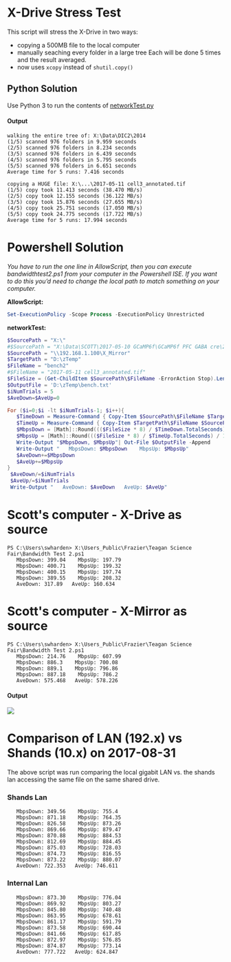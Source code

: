 # X-Drive Stress Test
This script will stress the X-Drive in two ways:
* copying a 500MB file to the local computer
* manually seaching every folder in a large tree
Each will be done 5 times and the result averaged.
* now uses `xcopy` instead of `shutil.copy()`

## Python Solution
Use Python 3 to run the contents of [networkTest.py](networkTest.py)

#### Output
```
walking the entire tree of: X:\Data\DIC2\2014
(1/5) scanned 976 folders in 9.959 seconds
(2/5) scanned 976 folders in 8.234 seconds
(3/5) scanned 976 folders in 6.439 seconds
(4/5) scanned 976 folders in 5.795 seconds
(5/5) scanned 976 folders in 6.651 seconds
Average time for 5 runs: 7.416 seconds

copying a HUGE file: X:\...\2017-05-11 cell3_annotated.tif
(1/5) copy took 11.413 seconds (38.470 MB/s)
(2/5) copy took 12.155 seconds (36.122 MB/s)
(3/5) copy took 15.876 seconds (27.655 MB/s)
(4/5) copy took 25.751 seconds (17.050 MB/s)
(5/5) copy took 24.775 seconds (17.722 MB/s)
Average time for 5 runs: 17.994 seconds
```

# Powershell Solution
_You have to run the one line in AllowScript, then you can execute bandwidthtest2.ps1 from your computer in the Powershell ISE.  If you want to do this you’d need to change the local path to match something on your computer._

**AllowScript:**
```PowerShell
Set-ExecutionPolicy -Scope Process -ExecutionPolicy Unrestricted
```

**networkTest:**
```PowerShell
$SourcePath = "X:\"
#$SourcePath = "X:\Data\SCOTT\2017-05-10 GCaMP6f\GCaMP6f PFC GABA cre\2017-05-10-23 misc\"
$SourcePath = "\\192.168.1.100\X_Mirror"
$TargetPath = "D:\zTemp"
$FileName = "bench2"
#$FileName = "2017-05-11 cell3_annotated.tif"
$FileSize = (Get-ChildItem $SourcePath\$FileName -ErrorAction Stop).Length
$OutputFile = 'D:\zTemp\bench.txt'
$iNumTrials = 5
$AveDown=$AveUp=0

For ($i=0;$i -lt $iNumTrials-1; $i++){
   $TimeDown = Measure-Command { Copy-Item $SourcePath\$FileName $TargetPath\$FileName }
   $TimeUp = Measure-Command { Copy-Item $TargetPath\$FileName $SourcePath\$FileName }
   $MbpsDown = [Math]::Round((($FileSize * 8) / $TimeDown.TotalSeconds) / 1048576,2)
   $MbpsUp = [Math]::Round((($FileSize * 8) / $TimeUp.TotalSeconds) / 1048576,2)
   Write-Output "$MbpsDown, $MbpsUp"| Out-File $OutputFile -Append
   Write-Output "   MbpsDown: $MbpsDown    MbpsUp: $MbpsUp"
   $AveDown+=$MbpsDown
   $AveUp+=$MbpsUp
}
 $AveDown/=$iNumTrials
 $AveUp/=$iNumTrials
 Write-Output "   AveDown: $AveDown   AveUp: $AveUp"
```

# Scott's computer - X-Drive as source
```
PS C:\Users\swharden> X:\Users_Public\Frazier\Teagan Science Fair\Bandwidth Test 2.ps1
   MbpsDown: 399.04    MbpsUp: 197.79
   MbpsDown: 400.71    MbpsUp: 199.32
   MbpsDown: 400.15    MbpsUp: 197.74
   MbpsDown: 389.55    MbpsUp: 208.32
   AveDown: 317.89   AveUp: 160.634
```
# Scott's computer - X-Mirror as source
```
PS C:\Users\swharden> X:\Users_Public\Frazier\Teagan Science Fair\Bandwidth Test 2.ps1
   MbpsDown: 214.76    MbpsUp: 607.99
   MbpsDown: 886.3    MbpsUp: 700.08
   MbpsDown: 889.1    MbpsUp: 796.86
   MbpsDown: 887.18    MbpsUp: 786.2
   AveDown: 575.468   AveUp: 578.226
```
#### Output
![](powershell.png)

# Comparison of LAN (192.x) vs Shands (10.x) on 2017-08-31
The above script was run comparing the local gigabit LAN vs. the shands lan accessing the same file on the same shared drive.

### Shands Lan
```
   MbpsDown: 349.56    MbpsUp: 755.4
   MbpsDown: 871.18    MbpsUp: 764.35
   MbpsDown: 826.58    MbpsUp: 873.26
   MbpsDown: 869.66    MbpsUp: 879.47
   MbpsDown: 870.88    MbpsUp: 884.53
   MbpsDown: 812.69    MbpsUp: 884.45
   MbpsDown: 875.03    MbpsUp: 728.03
   MbpsDown: 874.73    MbpsUp: 816.55
   MbpsDown: 873.22    MbpsUp: 880.07
   AveDown: 722.353   AveUp: 746.611
```

### Internal Lan
```
   MbpsDown: 873.30    MbpsUp: 776.04
   MbpsDown: 869.92    MbpsUp: 803.27
   MbpsDown: 845.80    MbpsUp: 740.48
   MbpsDown: 863.95    MbpsUp: 678.61
   MbpsDown: 861.17    MbpsUp: 591.79
   MbpsDown: 873.58    MbpsUp: 690.44
   MbpsDown: 841.66    MbpsUp: 617.85
   MbpsDown: 872.97    MbpsUp: 576.85
   MbpsDown: 874.87    MbpsUp: 773.14
   AveDown: 777.722   AveUp: 624.847
```

